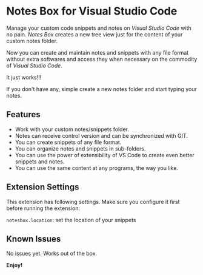 # Notes Box for Visual Studio Code

Manage your custom code snippets and notes on *Visual Studio Code* with no pain. *Notes Box* creates a new tree view just for the content of your custom notes folder.

Now you can create and maintain notes and snippets with any file format without extra softwares and access they when necessary on the commodity of *Visual Studio Code*.

It just works!!!

If you don't have any, simple create a new notes folder and start typing your notes.

## Features

- Work with your custom notes/snippets folder.
- Notes can receive control version and can be synchronized with GIT.
- You can create snippets of any file format.
- You can organize notes and snippets in sub-folders.
- You can use the power of extensibility of VS Code to create even better snippets and notes.
- You can use the same content at any programs, the way you like.

## Extension Settings

This extension has following settings. Make sure you configure it first before running the extension:

`notesbox.location`: set the location of your snippets

## Known Issues

No issues yet. Works out of the box.

**Enjoy!**
